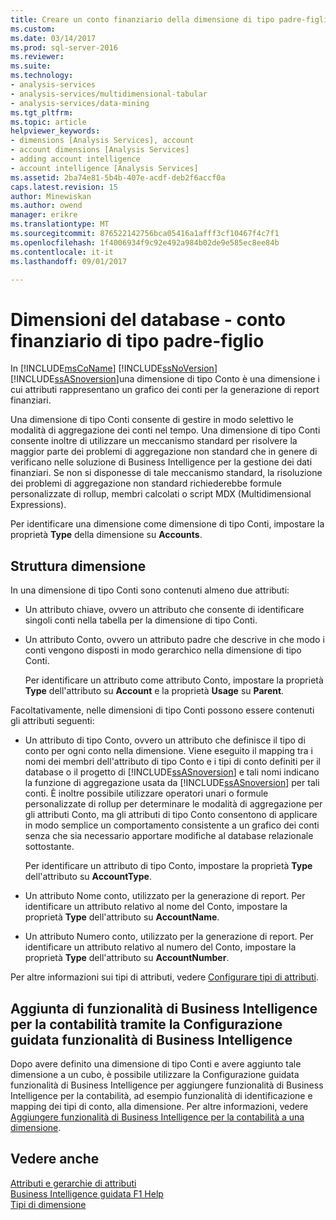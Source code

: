 ```yaml
---
title: Creare un conto finanziario della dimensione di tipo padre-figlio | Documenti Microsoft
ms.custom: 
ms.date: 03/14/2017
ms.prod: sql-server-2016
ms.reviewer: 
ms.suite: 
ms.technology:
- analysis-services
- analysis-services/multidimensional-tabular
- analysis-services/data-mining
ms.tgt_pltfrm: 
ms.topic: article
helpviewer_keywords:
- dimensions [Analysis Services], account
- account dimensions [Analysis Services]
- adding account intelligence
- account intelligence [Analysis Services]
ms.assetid: 2ba74e81-5b4b-407e-acdf-deb2f6accf0a
caps.latest.revision: 15
author: Minewiskan
ms.author: owend
manager: erikre
ms.translationtype: MT
ms.sourcegitcommit: 876522142756bca05416a1afff3cf10467f4c7f1
ms.openlocfilehash: 1f4006934f9c92e492a984b02de9e585ec8ee84b
ms.contentlocale: it-it
ms.lasthandoff: 09/01/2017

---
```

# <a name="database-dimensions---finance-account-of-parent-child-type"></a>Dimensioni del database - conto finanziario di tipo padre-figlio
  In [!INCLUDE[msCoName](../../includes/msconame-md.md)] [!INCLUDE[ssNoVersion](../../includes/ssnoversion-md.md)] [!INCLUDE[ssASnoversion](../../includes/ssasnoversion-md.md)]una dimensione di tipo Conto è una dimensione i cui attributi rappresentano un grafico dei conti per la generazione di report finanziari.  
  
 Una dimensione di tipo Conti consente di gestire in modo selettivo le modalità di aggregazione dei conti nel tempo. Una dimensione di tipo Conti consente inoltre di utilizzare un meccanismo standard per risolvere la maggior parte dei problemi di aggregazione non standard che in genere di verificano nelle soluzione di Business Intelligence per la gestione dei dati finanziari. Se non si disponesse di tale meccanismo standard, la risoluzione dei problemi di aggregazione non standard richiederebbe formule personalizzate di rollup, membri calcolati o script MDX (Multidimensional Expressions).  
  
 Per identificare una dimensione come dimensione di tipo Conti, impostare la proprietà **Type** della dimensione su **Accounts**.  
  
## <a name="dimension-structure"></a>Struttura dimensione  
 In una dimensione di tipo Conti sono contenuti almeno due attributi:  
  
-   Un attributo chiave, ovvero un attributo che consente di identificare singoli conti nella tabella per la dimensione di tipo Conti.  
  
-   Un attributo Conto, ovvero un attributo padre che descrive in che modo i conti vengono disposti in modo gerarchico nella dimensione di tipo Conti.  
  
     Per identificare un attributo come attributo Conto, impostare la proprietà **Type** dell'attributo su **Account** e la proprietà **Usage** su **Parent**.  
  
 Facoltativamente, nelle dimensioni di tipo Conti possono essere contenuti gli attributi seguenti:  
  
-   Un attributo di tipo Conto, ovvero un attributo che definisce il tipo di conto per ogni conto nella dimensione. Viene eseguito il mapping tra i nomi dei membri dell'attributo di tipo Conto e i tipi di conto definiti per il database o il progetto di [!INCLUDE[ssASnoversion](../../includes/ssasnoversion-md.md)] e tali nomi indicano la funzione di aggregazione usata da [!INCLUDE[ssASnoversion](../../includes/ssasnoversion-md.md)] per tali conti. È inoltre possibile utilizzare operatori unari o formule personalizzate di rollup per determinare le modalità di aggregazione per gli attributi Conto, ma gli attributi di tipo Conto consentono di applicare in modo semplice un comportamento consistente a un grafico dei conti senza che sia necessario apportare modifiche al database relazionale sottostante.  
  
     Per identificare un attributo di tipo Conto, impostare la proprietà **Type** dell'attributo su **AccountType**.  
  
-   Un attributo Nome conto, utilizzato per la generazione di report. Per identificare un attributo relativo al nome del Conto, impostare la proprietà **Type** dell'attributo su **AccountName**.  
  
-   Un attributo Numero conto, utilizzato per la generazione di report. Per identificare un attributo relativo al numero del Conto, impostare la proprietà **Type** dell'attributo su **AccountNumber**.  
  
 Per altre informazioni sui tipi di attributi, vedere [Configurare tipi di attributi](../../analysis-services/multidimensional-models/attribute-properties-configure-attribute-types.md).  
  
## <a name="adding-account-intelligence-with-the-business-intelligence-wizard"></a>Aggiunta di funzionalità di Business Intelligence per la contabilità tramite la Configurazione guidata funzionalità di Business Intelligence  
 Dopo avere definito una dimensione di tipo Conti e avere aggiunto tale dimensione a un cubo, è possibile utilizzare la Configurazione guidata funzionalità di Business Intelligence per aggiungere funzionalità di Business Intelligence per la contabilità, ad esempio funzionalità di identificazione e mapping dei tipi di conto, alla dimensione. Per altre informazioni, vedere [Aggiungere funzionalità di Business Intelligence per la contabilità a una dimensione](../../analysis-services/multidimensional-models/bi-wizard-add-account-intelligence-to-a-dimension.md).  
  
## <a name="see-also"></a>Vedere anche  
 [Attributi e gerarchie di attributi](../../analysis-services/multidimensional-models-olap-logical-dimension-objects/attributes-and-attribute-hierarchies.md)   
 [Business Intelligence guidata F1 Help](http://msdn.microsoft.com/library/155ac80c-63ae-47aa-9e86-9396e3d920eb)   
 [Tipi di dimensione](../../analysis-services/multidimensional-models-olap-logical-dimension-objects/database-dimension-properties-types.md)  
  
  
